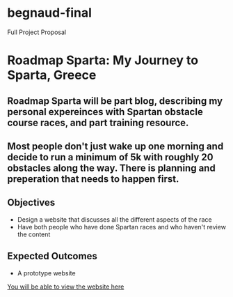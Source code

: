 # begnaud-final
Full Project Proposal 

# Roadmap Sparta: My Journey to Sparta, Greece

## Roadmap Sparta will be part blog, describing my personal expereinces with Spartan obstacle course races, and part training resource.

## Most people don't just wake up one morning and decide to run a minimum of 5k with roughly 20 obstacles along the way. There is planning and preperation that needs to happen first.  

## Objectives
- Design a website that discusses all the different aspects of the race
- Have both people who have done Spartan races and who haven't review the content

## Expected Outcomes
- A prototype website

[You will be able to view the website here]()